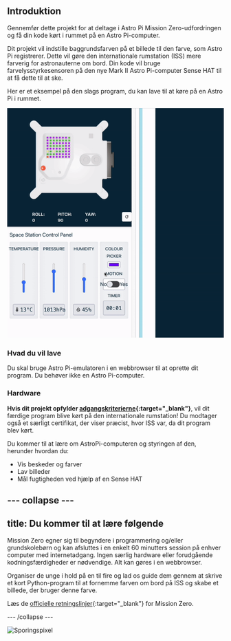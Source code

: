 ## Introduktion

Gennemfør dette projekt for at deltage i Astro Pi Mission Zero-udfordringen og få din kode kørt i rummet på en Astro Pi-computer.

Dit projekt vil indstille baggrundsfarven på et billede til den farve, som Astro Pi registrerer. Dette vil gøre den internationale rumstation (ISS) mere farverig for astronauterne om bord. Din kode vil bruge farvelysstyrkesensoren på den nye Mark II Astro Pi-computer Sense HAT til at få dette til at ske.

Her er et eksempel på den slags program, du kan lave til at køre på en Astro Pi i rummet.

![Sense HAT emulatoren kører et prøveprogram med en slange, hvis baggrundsfarve ændrer farvesansen.](images/finished.gif)

### Hvad du vil lave

Du skal bruge Astro Pi-emulatoren i en webbrowser til at oprette dit program. Du behøver ikke en Astro Pi-computer.

### Hardware

**Hvis dit projekt opfylder [adgangskriterierne](https://astro-pi.org/mission-zero/eligibility){:target="_blank"}**, vil dit færdige program blive kørt på den internationale rumstation! Du modtager også et særligt certifikat, der viser præcist, hvor ISS var, da dit program blev kørt.

Du kommer til at lære om AstroPi-computeren og styringen af den, herunder hvordan du:
+ Vis beskeder og farver
+ Lav billeder
+ Mål fugtigheden ved hjælp af en Sense HAT

--- collapse ---
---
title: Du kommer til at lære følgende
---

Mission Zero egner sig til begyndere i programmering og/eller grundskolebørn og kan afsluttes i en enkelt 60 minutters session på enhver computer med internetadgang. Ingen særlig hardware eller forudgående kodningsfærdigheder er nødvendige. Alt kan gøres i en webbrowser.

Organiser de unge i hold på en til fire og lad os guide dem gennem at skrive et kort Python-program til at fornemme farven om bord på ISS og skabe et billede, der bruger denne farve.

Læs de [officielle retningslinjer](https://astro-pi.org/mission-zero/guidelines){:target="_blank"} for Mission Zero.

\--- /collapse \---

![Sporingspixel](https://code.org/api/hour/begin_raspberrypi_astropi.png)
